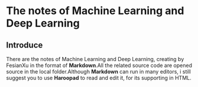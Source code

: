 # The notes of Machine Learning and Deep Learning

## Introduce
There are the notes of Machine Learning and Deep Learning, creating by FesianXu in the format of **Markdown**.All the related source code are opened source in the local folder.Although **Markdown** can run in many editors, i still suggest you to use **Haroopad** to read and edit it, for its supporting in HTML.
